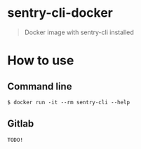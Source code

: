 # sentry-cli-docker
> Docker image with sentry-cli installed

# How to use

## Command line

 ```
 $ docker run -it --rm sentry-cli --help
 ```

 ## Gitlab

```
TODO!
```
 
